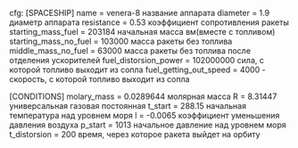 cfg:
[SPACESHIP]
name = venera-8  название аппарата
diameter = 1.9 диаметр аппарата
resistance = 0.53 коэффициент сопротивления ракеты
starting_mass_fuel = 203184 начальная масса вм(вместе с топливом)
starting_mass_no_fuel = 103000 масса ракеты без топлива
middle_mass_no_fuel = 63000 масса ракеты без топлива после отделения ускорителей
fuel_distorsion_power =  102000000 сила, с которой топливо выходит из сопла
fuel_getting_out_speed = 4000 - скорость, с которой топливо выходит из сопла

[CONDITIONS]
molary_mass = 0.0289644 молярная масса
R = 8.31447 универсальная газовая постоянная
t_start = 288.15 начальная температура над уровнем моря
l = -0.0065 коэффициент уменьшения давления воздуха
p_start = 1013 начальное давление над уровнем моря
t_distorsion = 200 время, через которое ракета выйдет на орбиту
